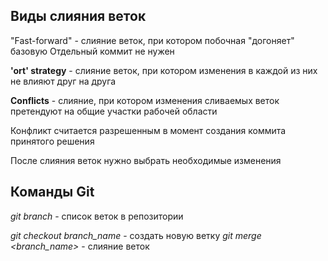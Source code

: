 ## Виды слияния веток

"Fast-forward" - слияние веток, при котором побочная "догоняет" базовую
Отдельный коммит не нужен


**'ort' strategy** - слияние веток, при котором изменения в каждой из них не влияют друг на друга

**Conflicts** - слияние, при котором изменения сливаемых веток претендуют на общие участки рабочей области

Конфликт считается разрешенным в момент создания коммита принятого решения

После слияния веток нужно выбрать необходимые изменения


## Команды Git

*git branch* - список веток в репозитории

*git checkout branch_name* - создать новую ветку
*git merge <branch_name>* - слияние веток


